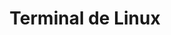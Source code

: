 ---
title: 'Terminal de Linux'
link: 'https://terminaldelinux.com/terminal/'
summary: 'Introducción en castellano para sacar más partido a la consola.'
tags: ['education', 'full-stack']
---